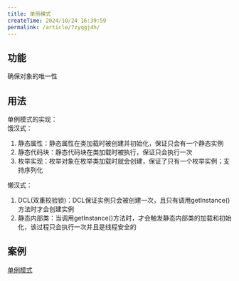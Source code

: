 ```yaml
---
title: 单例模式
createTime: 2024/10/24 16:39:59
permalink: /article/7zyqgj4h/
---
```

## 功能
确保对象的唯一性
## 用法
单例模式的实现：  
饿汉式：  
1. 静态属性：静态属性在类加载时被创建并初始化，保证只会有一个静态实例 
2. 静态代码块：静态代码块在类加载时被执行，保证只会执行一次   
3. 枚举实现：枚举对象在枚举类加载时就会创建，保证了只有一个枚举实例；支持序列化

懒汉式：  
1. DCL(双重校验锁)：DCL保证实例只会被创建一次，且只有调用getInstance()方法时才会创建实例
2. 静态内部类：当调用getInstance()方法时，才会触发静态内部类的加载和初始化，该过程只会执行一次并且是线程安全的
## 案例
[单例模式](https://gitee.com/ma-hao-chinese/spring-web/blob/067ba84417b809ac58e9fbb7b41602495b64eaca/src/main/java/test/designermode/%E5%8D%95%E4%BE%8B%E6%A8%A1%E5%BC%8F/package-info.java)